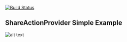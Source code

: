 
[![Build Status](https://travis-ci.org/AlexPeshkov/Android_ShareActionProvider_Example.svg?branch=master)](https://travis-ci.org/AlexPeshkov/Android_ShareActionProvider_Example)


<h2>ShareActionProvider Simple Example</h2>

![alt text](https://github.com/AlexPeshkov/Android_ShareActionProvider_Example/blob/master/app/src/main/res/share.png)
